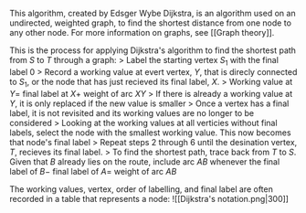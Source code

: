 
This algorithm, created by Edsger Wybe Dijkstra, is an algorithm used on an undirected, weighted graph, to find the shortest distance from one node to any other node. For more information on graphs, see [[Graph theory]].

This is the process for applying Dijkstra's algorithm to find the shortest path from $S$ to $T$ through a graph:
\> Label the starting vertex $S_{1}$ with the final label 0
\> Record a working value at evert vertex, $Y$, that is direcly connected to $S_{1}$, or the node that has just recieved its final label, $X$.
\> Working value at $Y=$ final label at $X+$ weight of arc $XY$
\> If there is already a working value at $Y$, it is only replaced if the new value is smaller
\> Once a vertex has a final label, it is not revisited and its working values are no longer to be considered
\> Looking at the working values at all verticies without final labels, select the node with the smallest working value. This now becomes that node's final label
\> Repeat steps 2 through 6 until the desination vertex, $T$, recieves its final label.
\> To find the shortest path, trace back from $T$ to $S$. Given that $B$ already lies on the route, include arc $AB$ whenever the final label of $B-$ final label of $A=$ weight of arc $AB$

The working values, vertex, order of labelling, and final label are often recorded in a table that represents a node:
![[Dijkstra's notation.png|300]]
